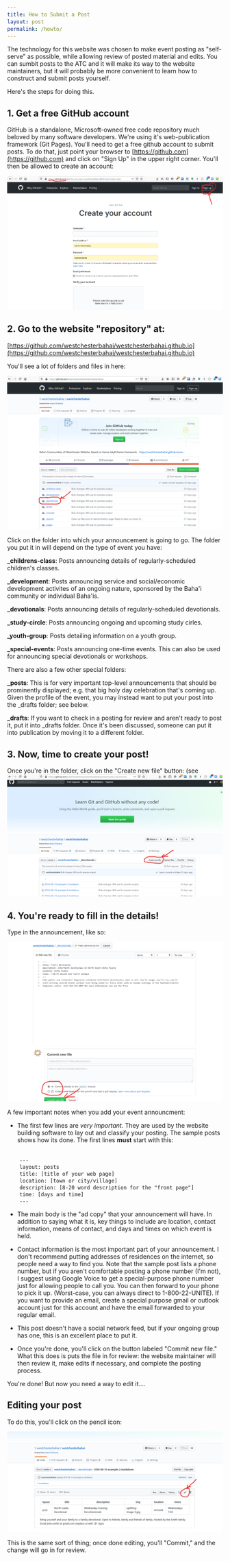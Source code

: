 ```yaml
---
title: How to Submit a Post
layout: post
permalink: /howto/
---
```


The technology for this website was chosen to make event posting as "self-serve" as
possible, while allowing review of posted material and edits. You can sumbit posts
to the ATC and it will make its way to the website maintainers, but it will probably
be more convenient to learn how to construct and submit posts yourself.

Here's the steps for doing this.

## 1. Get a free GitHub account

GitHub is a standalone, Microsoft-owned free code repository much beloved by
many software developers. We're using it's web-publication framework (Git Pages).
You'll need to get a free github account to submit posts. To do that, just point
your browser to [https://github.com](https://github.com) and click on "Sign Up" in
the upper right corner. You'll then be allowed to create an account:

![account-request](/images/1-sign-up.png)

## 2. Go to the website "repository" at:

[https://github.com/westchesterbahai/westchesterbahai.github.io](https://github.com/westchesterbahai/westchesterbahai.github.io)

You'll see a lot of folders and files in here: 

![top-level-view](/images/2-top-level.png)

Click on the folder into which your announcement is going to go. The folder you put
it in will depend on the type of event you have:

**_childrens-class**: Posts announcing details of regularly-scheduled children's classes.

**_development**: Posts announcing service and social/economic development activites
of an ongoing nature, sponsored by the Baha'i community or individual Baha'is.

**_devotionals**: Posts announcing details of regularly-scheduled devotionals.

**_study-circle**: Posts announcing ongoing and upcoming study cirles.

**_youth-group**: Posts detailing information on a youth group.

**_special-events**: Posts announcing one-time events. This can also be used
for announcing special devotionals or workshops.

There are also a few other special folders:

**_posts**: This is for very important top-level announcements that should be
prominently displayed; e.g. that big holy day celebration that's coming up. Given
the profile of the event, you may instead want to put your post into the _drafts folder;
see below.

**_drafts**: If you want to check in a posting for review and aren't ready to post
it, put it into _drafts folder. Once it's been discussed, someone can put it into
publication by moving it to a different folder.

## 3. Now, time to create your post!

Once you're in the folder, click on the "Create new file" button:
(see ![new-files](/images/3-create-file.png)

## 4. You're ready to fill in the details! 

Type in the announcement, like so:

![add-file](/images/4-add-event.png)

A few important notes when you add your event announcment:

* The first few lines are *very important*. They are used by the website building
software to lay out and classify your posting. The sample posts shows how its done.
The first lines **must** start with this:

~~~~

    ---
    layout: posts
    title: [title of your web page]
    location: [town or city/village]
    description: [8-20 word description for the "front page"]
    time: [days and time]
    ---

~~~~

* The main body is the "ad copy" that your announcement will have. In addition to saying
what it is, key things to include are location, contact information, means of contact, and
days and times on which event is held.

* Contact information is the most important part of your announcement. I don't recommend
putting addresses of residences on the internet, so people need a way to find you.
Note that the sample post lists a phone number, but if you aren't comfortable posting
a phone number (I'm not), I suggest using Google Voice to get a special-purpose phone
number just for allowing people to call you. You can then forward to your phone to pick
it up. (Worst-case, you can always direct to 1-800-22-UNITE). If you want to provide an
email, create a special
purpose gmail or outlook account just for this account and have the email forwarded to
your regular email.

* This post doesn't have a social network feed, but if your ongoing group has one, this is
an excellent place to put it.

* Once you're done, you'll click on the button labeled "Commit new file." What this does
is puts the file in for review: the website maintainer will then review it, make edits if
necessary, and complete the posting process.

You're done! But now you need a way to edit it....

## Editing your post

To do this, you'll click on the pencil icon:

![edit](/images/5-edit-event.png)

This is the same sort of thing; once done editing, you'll "Commit," and the change will go
in for review.



